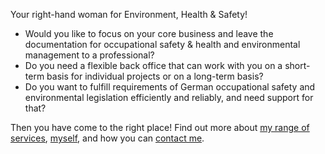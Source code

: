 Your right-hand woman for <span class="heading"><span class="colored">E</span>nvironment, <span class="colored">H</span>ealth & <span class="colored">S</span>afety!</span>

- Would you like to focus on your core business and leave the documentation for occupational safety & health and environmental management to a professional?
- Do you need a flexible back office that can work with you on a short-term basis for individual projects or on a long-term basis?
- Do you want to fulfill requirements of German occupational safety and environmental legislation efficiently and reliably, and need support for that?

Then you have come to the right place! Find out more about [my range of services](./services.html), [myself](./about.html), and how you can [contact me](./contact.html).
